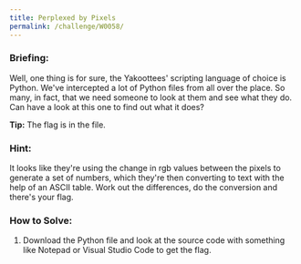 ```yaml
---
title: Perplexed by Pixels
permalink: /challenge/W0058/
---
```


### Briefing: 
Well, one thing is for sure, the Yakoottees' scripting language of choice is Python. We've intercepted a lot of Python files from all over the place. So many, in fact, that we need someone to look at them and see what they do. Can have a look at this one to find out what it does?

**Tip:** The flag is in the file.

### Hint:
It looks like they're using the change in rgb values between the pixels to generate a set of numbers, which they're then converting to text with the help of an ASCII table. Work out the differences, do the conversion and there's your flag.

### How to Solve: 
1. Download the Python file and look at the source code with something like Notepad or Visual Studio Code to get the flag.